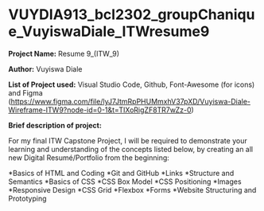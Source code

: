 # VUYDIA913_bcl2302_groupChanique_VuyiswaDiale_ITWresume9

**Project Name:** Resume 9_(ITW_9) 

**Author:** Vuyiswa Diale

**List of Project used:** Visual Studio Code, Github, Font-Awesome (for icons) and Figma (https://www.figma.com/file/lyJ7JtmRpPHUMmxhV37pXD/Vuyiswa-Diale-Wireframe-ITW9?node-id=0-1&t=TIXoRigZF8TR7wZz-0)

**Brief description of project:** 

For my final ITW Capstone Project, I will be required to demonstrate your learning and understanding of the concepts listed below, by creating an all new Digital Resumé/Portfolio from the beginning:

*Basics of HTML and Coding
*Git and GitHub
*Links
*Structure and Semantics
*Basics of CSS
*CSS Box Model
*CSS Positioning
*Images
*Responsive Design
*CSS Grid
*Flexbox
*Forms
*Website Structuring and Prototyping
